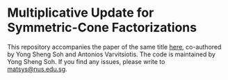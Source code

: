 # Multiplicative Update for Symmetric-Cone Factorizations

This repository accompanies the paper of the same title [here](https://arxiv.org/abs/2108.00740), co-authored by Yong Sheng Soh and Antonios Varvitsiotis.  The code is maintained by Yong Sheng Soh.  If you find any issues, please write to matsys@nus.edu.sg.
